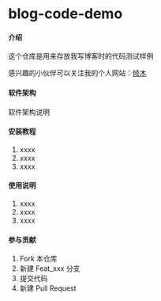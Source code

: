 # blog-code-demo

#### 介绍
这个仓库是用来存放我写博客时的代码测试样例

感兴趣的小伙伴可以关注我的个人网站：[倾木](http://www.pymjl.com)

#### 软件架构
软件架构说明


#### 安装教程

1.  xxxx
2.  xxxx
3.  xxxx

#### 使用说明

1.  xxxx
2.  xxxx
3.  xxxx

#### 参与贡献

1.  Fork 本仓库
2.  新建 Feat_xxx 分支
3.  提交代码
4.  新建 Pull Request
